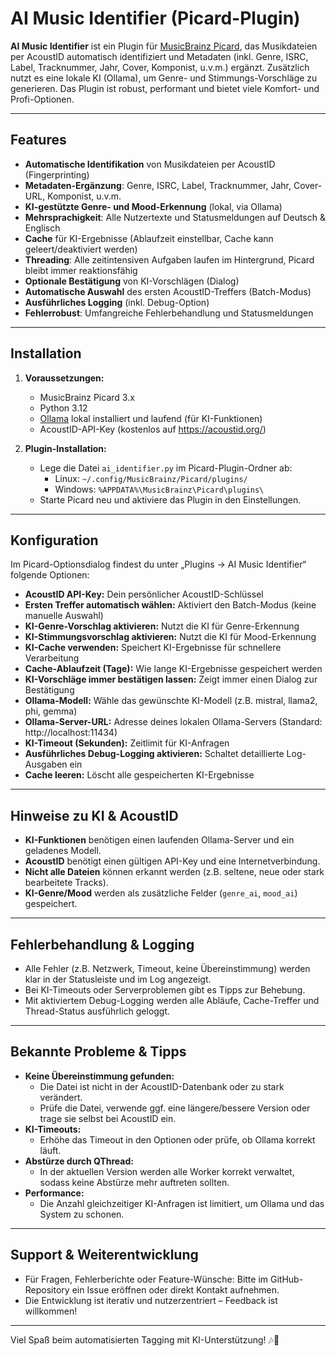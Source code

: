 # AI Music Identifier (Picard-Plugin)

**AI Music Identifier** ist ein Plugin für [MusicBrainz Picard](https://picard.musicbrainz.org/), das Musikdateien per AcoustID automatisch identifiziert und Metadaten (inkl. Genre, ISRC, Label, Tracknummer, Jahr, Cover, Komponist, u.v.m.) ergänzt. Zusätzlich nutzt es eine lokale KI (Ollama), um Genre- und Stimmungs-Vorschläge zu generieren. Das Plugin ist robust, performant und bietet viele Komfort- und Profi-Optionen.

---

## Features

- **Automatische Identifikation** von Musikdateien per AcoustID (Fingerprinting)
- **Metadaten-Ergänzung**: Genre, ISRC, Label, Tracknummer, Jahr, Cover-URL, Komponist, u.v.m.
- **KI-gestützte Genre- und Mood-Erkennung** (lokal, via Ollama)
- **Mehrsprachigkeit**: Alle Nutzertexte und Statusmeldungen auf Deutsch & Englisch
- **Cache** für KI-Ergebnisse (Ablaufzeit einstellbar, Cache kann geleert/deaktiviert werden)
- **Threading**: Alle zeitintensiven Aufgaben laufen im Hintergrund, Picard bleibt immer reaktionsfähig
- **Optionale Bestätigung** von KI-Vorschlägen (Dialog)
- **Automatische Auswahl** des ersten AcoustID-Treffers (Batch-Modus)
- **Ausführliches Logging** (inkl. Debug-Option)
- **Fehlerrobust**: Umfangreiche Fehlerbehandlung und Statusmeldungen

---

## Installation

1. **Voraussetzungen:**
   - MusicBrainz Picard 3.x
   - Python 3.12
   - [Ollama](https://ollama.com/) lokal installiert und laufend (für KI-Funktionen)
   - AcoustID-API-Key (kostenlos auf https://acoustid.org/)

2. **Plugin-Installation:**
   - Lege die Datei `ai_identifier.py` im Picard-Plugin-Ordner ab:
     - Linux: `~/.config/MusicBrainz/Picard/plugins/`
     - Windows: `%APPDATA%\MusicBrainz\Picard\plugins\`
   - Starte Picard neu und aktiviere das Plugin in den Einstellungen.

---

## Konfiguration

Im Picard-Optionsdialog findest du unter „Plugins → AI Music Identifier“ folgende Optionen:

- **AcoustID API-Key:** Dein persönlicher AcoustID-Schlüssel
- **Ersten Treffer automatisch wählen:** Aktiviert den Batch-Modus (keine manuelle Auswahl)
- **KI-Genre-Vorschlag aktivieren:** Nutzt die KI für Genre-Erkennung
- **KI-Stimmungsvorschlag aktivieren:** Nutzt die KI für Mood-Erkennung
- **KI-Cache verwenden:** Speichert KI-Ergebnisse für schnellere Verarbeitung
- **Cache-Ablaufzeit (Tage):** Wie lange KI-Ergebnisse gespeichert werden
- **KI-Vorschläge immer bestätigen lassen:** Zeigt immer einen Dialog zur Bestätigung
- **Ollama-Modell:** Wähle das gewünschte KI-Modell (z.B. mistral, llama2, phi, gemma)
- **Ollama-Server-URL:** Adresse deines lokalen Ollama-Servers (Standard: http://localhost:11434)
- **KI-Timeout (Sekunden):** Zeitlimit für KI-Anfragen
- **Ausführliches Debug-Logging aktivieren:** Schaltet detaillierte Log-Ausgaben ein
- **Cache leeren:** Löscht alle gespeicherten KI-Ergebnisse

---

## Hinweise zu KI & AcoustID

- **KI-Funktionen** benötigen einen laufenden Ollama-Server und ein geladenes Modell.
- **AcoustID** benötigt einen gültigen API-Key und eine Internetverbindung.
- **Nicht alle Dateien** können erkannt werden (z.B. seltene, neue oder stark bearbeitete Tracks).
- **KI-Genre/Mood** werden als zusätzliche Felder (`genre_ai`, `mood_ai`) gespeichert.

---

## Fehlerbehandlung & Logging

- Alle Fehler (z.B. Netzwerk, Timeout, keine Übereinstimmung) werden klar in der Statusleiste und im Log angezeigt.
- Bei KI-Timeouts oder Serverproblemen gibt es Tipps zur Behebung.
- Mit aktiviertem Debug-Logging werden alle Abläufe, Cache-Treffer und Thread-Status ausführlich geloggt.

---

## Bekannte Probleme & Tipps

- **Keine Übereinstimmung gefunden:**
  - Die Datei ist nicht in der AcoustID-Datenbank oder zu stark verändert.
  - Prüfe die Datei, verwende ggf. eine längere/bessere Version oder trage sie selbst bei AcoustID ein.
- **KI-Timeouts:**
  - Erhöhe das Timeout in den Optionen oder prüfe, ob Ollama korrekt läuft.
- **Abstürze durch QThread:**
  - In der aktuellen Version werden alle Worker korrekt verwaltet, sodass keine Abstürze mehr auftreten sollten.
- **Performance:**
  - Die Anzahl gleichzeitiger KI-Anfragen ist limitiert, um Ollama und das System zu schonen.

---

## Support & Weiterentwicklung

- Für Fragen, Fehlerberichte oder Feature-Wünsche: Bitte im GitHub-Repository ein Issue eröffnen oder direkt Kontakt aufnehmen.
- Die Entwicklung ist iterativ und nutzerzentriert – Feedback ist willkommen!

---

Viel Spaß beim automatisierten Tagging mit KI-Unterstützung! 🎶🤖 
